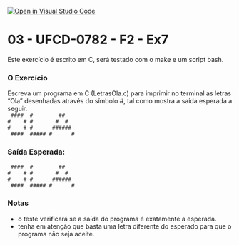 [![Open in Visual Studio Code](https://classroom.github.com/assets/open-in-vscode-c66648af7eb3fe8bc4f294546bfd86ef473780cde1dea487d3c4ff354943c9ae.svg)](https://classroom.github.com/online_ide?assignment_repo_id=9832398&assignment_repo_type=AssignmentRepo)
# 03 - UFCD-0782 - F2 - Ex7
Este exercício é escrito em C, será testado com o make e um script bash.

### O Exercício
Escreva um programa em C (LetrasOla.c) para imprimir no terminal as letras “Ola”
desenhadas através do símbolo #, tal como mostra a saída esperada a seguir.  
` ####  #        ##`  
`#    # #       #  #`  
`#    # #      ######`  
` ####  ##### #      #`  

### Saída Esperada:
   
` ####  #        ##`  
`#    # #       #  #`  
`#    # #      ######`  
` ####  ##### #      #`   


### Notas
- o teste verificará se a saída do programa é exatamente a esperada.
- tenha em atenção que basta uma letra diferente do esperado para que o programa não seja aceite.

